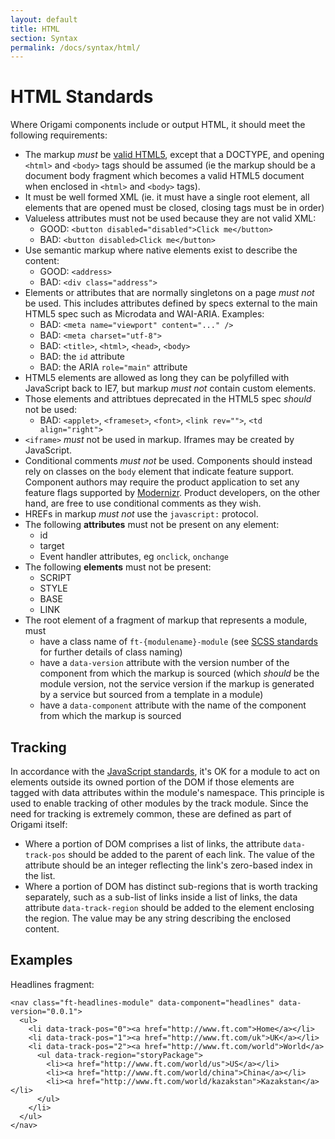 ```yaml
---
layout: default
title: HTML
section: Syntax
permalink: /docs/syntax/html/
---
```


# HTML Standards

Where Origami components include or output HTML, it should meet the following requirements:

* The markup *must* be [valid HTML5](http://www.whatwg.org/specs/web-apps/current-work/multipage/syntax.html#syntax), except that a DOCTYPE, and opening `<html>` and `<body>` tags should be assumed (ie the markup should be a document body fragment which becomes a valid HTML5 document when enclosed in `<html>` and `<body>` tags).
* It must be well formed XML (ie. it must have a single root element, all elements that are opened must be closed, closing tags must be in order)
* Valueless attributes must not be used because they are not valid XML:
	- GOOD: `<button disabled="disabled">Click me</button>`
	- BAD: `<button disabled>Click me</button>`
* Use semantic markup where native elements exist to describe the content:
	- GOOD: `<address>`
	- BAD: `<div class="address">`
* Elements or attributes that are normally singletons on a page *must not* be used. This includes attributes defined by specs external to the main HTML5 spec such as Microdata and WAI-ARIA. Examples:
	- BAD: `<meta name="viewport" content="..." />`
	- BAD: `<meta charset="utf-8">`
	- BAD: `<title>`, `<html>`, `<head>`, `<body>`
	- BAD: the `id` attribute
	- BAD: the ARIA `role="main"` attribute
* HTML5 elements are allowed as long they can be polyfilled with JavaScript back to IE7, but markup *must not* contain custom elements.
* Those elements and attribtues deprecated in the HTML5 spec *should* not be used:
	- BAD: `<applet>`, `<frameset>`, `<font>`, `<link rev="">`, `<td align="right">`
* `<iframe>` *must* not be used in markup. Iframes may be created by JavaScript.
* Conditional comments *must not* be used. Components should instead rely on classes on the `body` element that indicate feature support. Component authors may require the product application to set any feature flags supported by [Modernizr](http://modernizr.com/docs/).  Product developers, on the other hand, are free to use conditional comments as they wish.
* HREFs in markup *must not* use the `javascript:` protocol.
* The following **attributes** must not be present on any element:
	* id
	* target
	* Event handler attributes, eg `onclick`, `onchange`
* The following **elements** must not be present:
	* SCRIPT
	* STYLE
	* BASE
	* LINK
* The root element of a fragment of markup that represents a module, must
	* have a class name of `ft-{modulename}-module` (see [SCSS standards]({{site.baseurl}}/docs/syntax/scss) for further details of class naming)
	* have a `data-version` attribute with the version number of the component from which the markup is sourced (which *should* be the module version, not the service version if the markup is generated by a service but sourced from a template in a module)
	* have a `data-component` attribute with the name of the component from which the markup is sourced

## Tracking

In accordance with the [JavaScript standards]({{site.baseurl}}/docs/syntax/js), it's OK for a module to act on elements outside its owned portion of the DOM if those elements are tagged with data attributes within the module's namespace.  This principle is used to enable tracking of other modules by the track module.  Since the need for tracking is extremely common, these are defined as part of Origami itself:

* Where a portion of DOM comprises a list of links, the attribute `data-track-pos` should be added to the parent of each link.  The value of the attribute should be an integer reflecting the link's zero-based index in the list.
* Where a portion of DOM has distinct sub-regions that is worth tracking separately, such as a sub-list of links inside a list of links, the data attribute `data-track-region` should be added to the element enclosing the region.  The value may be any string describing the enclosed content.

## Examples

Headlines fragment:

	<nav class="ft-headlines-module" data-component="headlines" data-version="0.0.1">
	  <ul>
	    <li data-track-pos="0"><a href="http://www.ft.com">Home</a></li>
	    <li data-track-pos="1"><a href="http://www.ft.com/uk">UK</a></li>
	    <li data-track-pos="2"><a href="http://www.ft.com/world">World</a>
	      <ul data-track-region="storyPackage">
	      	<li><a href="http://www.ft.com/world/us">US</a></li>
	      	<li><a href="http://www.ft.com/world/china">China</a></li>
	      	<li><a href="http://www.ft.com/world/kazakstan">Kazakstan</a></li>
	      </ul>
	    </li>
	  </ul>
	</nav>
